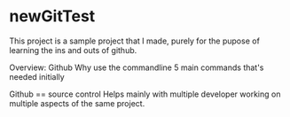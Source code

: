 # newGitTest

This project is a sample project that I made,
purely for the pupose of learning the ins and outs of github.

Overview:
Github
Why use the commandline
5 main commands that's needed initially 


Github == source control
Helps mainly with multiple developer working on multiple aspects of the same project.
